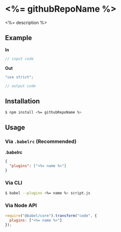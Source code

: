 # <%= githubRepoName %>

<%= description %>

## Example

**In**

```js
// input code
```

**Out**

```js
"use strict";

// output code
```

## Installation

```sh
$ npm install <%= githubRepoName %>
```

## Usage

### Via `.babelrc` (Recommended)

**.babelrc**

```json
{
  "plugins": ["<%= name %>"]
}
```

### Via CLI

```sh
$ babel --plugins <%= name %> script.js
```

### Via Node API

```javascript
require("@babel/core").transform("code", {
  plugins: ["<%= name %>"]
});
```
